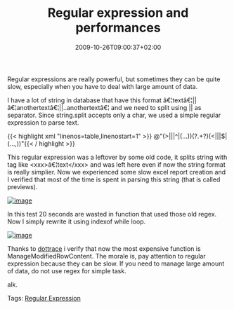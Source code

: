﻿---
title: "Regular expression and performances"
description: ""
date: 2009-10-26T09:00:37+02:00
draft: false
tags: [NET framework]
categories: [NET framework]
---
Regular expressions are really powerful, but sometimes they can be quite slow, especially when you have to deal with large amount of data.

I have a lot of string in database that have this format â€¦textâ€¦||â€¦anothertextâ€¦||..anothertextâ€¦ and we need to split using || as separator. Since string.split accepts only a char, we used a simple regular expression to parse text.

{{< highlight xml "linenos=table,linenostart=1" >}}
@"(>|\||^|(\.\.\.))(?<prev>.+?)(<|\||$|(\.\.\.,))"{{< / highlight >}}

<!-- Code inserted with Steve Dunn's Windows Live Writer Code Formatter Plugin.  http://dunnhq.com -->

This regular expression was a leftover by some old code, it splits string with tag like &lt;xxx&gt;â€¦text&lt;/xxx&gt; and was left here even if now the string format is really simplier. Now we experienced some slow excel report creation and I verified that most of the time is spent in parsing this string (that is called previews).

[![image](https://www.codewrecks.com/blog/wp-content/uploads/2009/10/image-thumb18.png "image")](https://www.codewrecks.com/blog/wp-content/uploads/2009/10/image18.png)

In this test 20 seconds are wasted in function that used those old regex. Now I simply rewrite it using indexof while loop.

[![image](https://www.codewrecks.com/blog/wp-content/uploads/2009/10/image-thumb19.png "image")](https://www.codewrecks.com/blog/wp-content/uploads/2009/10/image19.png)

Thanks to [dottrace](http://www.jetbrains.com/profiler/index.html) i verify that now the most expensive function is ManageModifiedRowContent. The morale is, pay attention to regular expression because they can be slow. If you need to manage large amount of data, do not use regex for simple task.

alk.

Tags: [Regular Expression](http://technorati.com/tag/Regular%20Expression)
